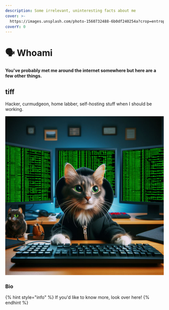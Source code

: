```yaml
---
description: Some irrelevant, uninteresting facts about me
cover: >-
  https://images.unsplash.com/photo-1560732488-6b0df240254a?crop=entropy&cs=srgb&fm=jpg&ixid=M3wxOTcwMjR8MHwxfHNlYXJjaHw1fHxzZXJ2ZXJ8ZW58MHx8fHwxNjk0MzIwODA2fDA&ixlib=rb-4.0.3&q=85
coverY: 0
---
```


# 🗣️ Whoami

**You've probably met me around the internet somewhere but here are a few other things.**

## tiff

Hacker, curmudgeon, home labber, self-hosting stuff when I should be working.

![Me, as I see it](<../.gitbook/assets/Hacker Cat Desk.jpeg>)

### Bio

{% hint style="info" %}
If you'd like to know more, look over here!&#x20;
{% endhint %}



